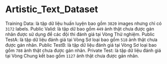 # Artistic_Text_Dataset

Training Data: là tập dữ liệu huấn luyện bao gồm `3820` images nhưng chỉ có `3172` labels.
Public Valid: là tập dữ bao gồm `449` ảnh thật chưa được gán nhãn được sử dụng để các đội thi đánh giá tại Vòng Thử nghiệm.
Public TestA: là tập dữ liệu đánh giá tại Vòng Sơ loại bao gồm `518` ảnh thật chưa được gán nhãn.
Public TestB: là tập dữ liệu đánh giá tại Vòng Sơ loại bao gồm `788` ảnh thật chưa được gán nhãn.
Private Test: là tập dữ liệu đánh giá tại Vòng Chung kết bao gồm `1127` ảnh thật chưa được gán nhãn.